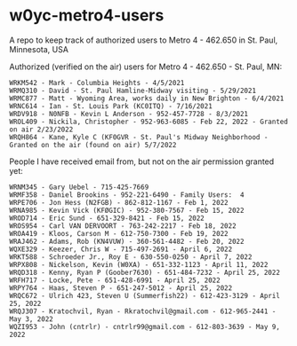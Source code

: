 # w0yc-metro4-users
A repo to keep track of authorized users to Metro 4 - 462.650 in St. Paul, Minnesota, USA

Authorized (verified on the air) users for Metro 4 - 462.650 - St. Paul, MN:
`````
WRKM542 - Mark - Columbia Heights - 4/5/2021
WRMQ310 - David - St. Paul Hamline-Midway visiting - 5/29/2021
WRMC877 - Matt - Wyoming Area, works daily in New Brighton - 6/4/2021
WRNC614 - Ian - St. Louis Park (KC0ITQ) - 7/16/2021
WRDV918 - N0NFB - Kevin L Anderson - 952-457-7728 - 8/3/2021
WROL409 - Nickila, Christopher - 952-963-6085 - Feb 22, 2022 - Granted on air 2/23/2022
WRQH864 - Kane, Kyle C (KF0GVR - St. Paul's Midway Neighborhood - Granted on the air (found on air) 5/7/2022
`````

People I have received email from, but not on the air permission granted yet:
`````
WRNM345 - Gary Uebel - 715-425-7669
WRMF358 - Daniel Brookins - 952-221-6490 - Family Users:  4
WRPE706 - Jon Hess (N2FGB) - 862-812-1167‬ - Feb 1, 2022
WRNA985 - Kevin Vick (KFØGIC) - 952-380-7567 - Feb 15, 2022
WROD714 - Eric Sund - 651-329-8421 - Feb 15, 2022
WROS954 - Carl VAN DERVOORT - 763-242-2217 - Feb 18, 2022
WROA419 - Kloos, Carson M - 612-750-7300 - Feb 19, 2022
WRAJ462 - Adams, Rob (KN4VUW) - 360-561-4482 - Feb 20, 2022
WQXE329 - Keezer, Chris W - 715-497-2691 - April 6, 2022
WRKT588 - Schroeder Jr., Roy E - 630-550-0250 - April 7, 2022
WRPX808 - Nickelson, Kevin (W0XA) - 651-332-1123 - April 11, 2022
WRQD318 - Kenny, Ryan P (Goober7630) - 651-484-7232 - April 25, 2022
WRFH717 - Locke, Pete - 651-428-6991 - April 25, 2022
WRPY764 - Haas, Steven P - 651-247-5012 - April 25, 2022
WRQC672 - Ulrich 423, Steven U (Summerfish22) - 612-423-3129 - April 25, 2022
WRQJ307 - Kratochvil, Ryan - Rkratochvil@gmail.com - 612-965-2441 - May 3, 2022
WQZI953 - John (cntrlr) - cntrlr99@gmail.com - 612-803-3639 - May 9, 2022
`````
